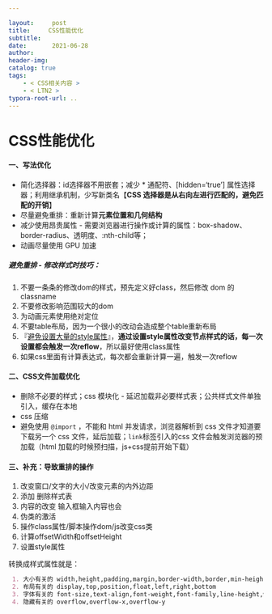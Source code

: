 ```yaml
---

layout:     post
title:     CSS性能优化
subtitle:  
date:       2021-06-28
author:     
header-img: 
catalog: true
tags:
    - < CSS相关内容 >
    - < LTN2 >
typora-root-url: ..
---
```



# CSS性能优化

#### 一、写法优化

- 简化选择器：id选择器不用嵌套；减少 * 通配符、[hidden=‘true’] 属性选择器；利用继承机制，少写新类名【**CSS 选择器是从右向左进行匹配的，避免匹配的开销**】
- 尽量避免重排：重新计算**元素位置和几何结构**
- 减少使用昂贵属性 - 需要浏览器进行操作或计算的属性：box-shadow、border-radius、透明度、:nth-child等；
- 动画尽量使用 GPU 加速

##### 避免重排 - 修改样式时技巧：

1. 不要一条条的修改dom的样式，预先定义好class，然后修改 dom 的classname
2. 不要修改影响范围较大的dom
3. 为动画元素使用绝对定位
4. 不要table布局，因为一个很小的改动会造成整个table重新布局
5. 『<u>避免设置大量的style属性</u>』，**通过设置style属性改变节点样式的话，每一次设置都会触发一次reflow**，所以最好使用class属性
6. 如果css里面有计算表达式，每次都会重新计算一遍，触发一次reflow

#### 二、CSS文件加载优化

- 删除不必要的样式；css 模块化 - 延迟加载非必要样式表；公共样式文件单独引入，缓存在本地 
- css 压缩
- 避免使用 `@import` ，不能和 html 并发请求，浏览器解析到 css 文件才知道要下载另一个 css 文件，延后加载；`link`标签引入的css 文件会触发浏览器的预加载（html 加载的时候预扫描，js+css提前开始下载）





#### 三、补充：导致重排的操作

  1. 改变窗口/文字的大小/改变元素的内外边距 
  2. 添加 删除样式表
  3. 内容的改变 输入框输入内容也会
  4. 伪类的激活
  5. 操作class属性/脚本操作dom/js改变css类
  6. 计算offsetWidth和offsetHeight
  7. 设置style属性

转换成样式属性就是：

```markdown
 1. 大小有关的 width,height,padding,margin,border-width,border,min-height
 2. 布局有关的 display,top,position,float,left,right,bottom
 3. 字体有关的 font-size,text-align,font-weight,font-family,line-height,white-space,vertical-align
 4. 隐藏有关的 overflow,overflow-x,overflow-y
```

